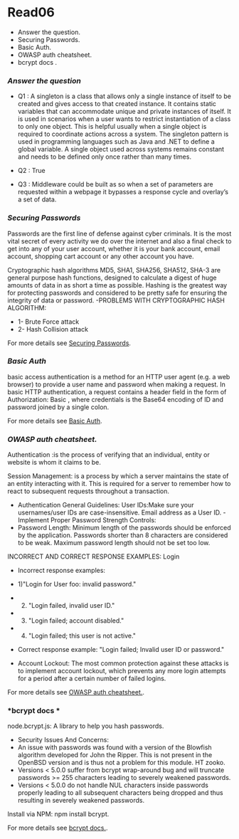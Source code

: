 # Read06
* Answer the question.
* Securing Passwords.
* Basic Auth.
* OWASP auth cheatsheet.
* bcrypt docs .

### *Answer the question*
- Q1 : A singleton is a class that allows only a single instance of itself to be created and gives 
access to that created instance. It contains static variables that can accommodate unique and private 
instances of itself. It is used in scenarios when a user wants to restrict instantiation of a class 
to only one object. This is helpful usually when a single object is required to coordinate actions 
across a system.
The singleton pattern is used in programming languages such as Java and .NET to define a global 
variable. A single object used across systems remains constant and needs to be defined only once 
rather than many times.

- Q2 : True
- Q3 : Middleware could be built as so when a set of parameters are requested within a webpage it 
bypasses a response cycle and overlay’s a set of data.

### *Securing Passwords*

Passwords are the first line of defense against cyber criminals. It is the most vital secret of every 
activity we do over the internet and also a final check to get into any of your user account, whether 
it is your bank account, email account, shopping cart account or any other account you have.

Cryptographic hash algorithms MD5, SHA1, SHA256, SHA512, SHA-3 are general purpose hash functions, 
designed to calculate a digest of huge amounts of data in as short a time as possible. Hashing is the 
greatest way for protecting passwords and considered to be pretty safe for ensuring the integrity of 
data or password.
-PROBLEMS WITH CRYPTOGRAPHIC HASH ALGORITHM:
- 1- Brute Force attack
- 2- Hash Collision attack

For more details see [Securing Passwords](https://thehackernews.com/2014/04/securing-passwords-with-bcrypt-hashing.html).

### *Basic Auth*
basic access authentication is a method for an HTTP user agent (e.g. a web browser) to provide a user 
name and password when making a request. In basic HTTP authentication, a request contains a header 
field in the form of Authorization: Basic <credentials>, where credentials is the Base64 encoding of 
ID and password joined by a single colon.

For more details see [Basic Auth](https://en.wikipedia.org/wiki/Basic_access_authentication).

### *OWASP auth cheatsheet.*
Authentication :is the process of verifying that an individual, entity or website is whom it claims 
to be.

Session Management: is a process by which a server maintains the state of an entity interacting with 
it. This is required for a server to remember how to react to subsequent requests throughout a 
transaction.
- Authentication General Guidelines:
User IDs:Make sure your usernames/user IDs are case-insensitive. 
Email address as a User ID.
-Implement Proper Password Strength Controls:
- Password Length:
Minimum length of the passwords should be enforced by the application. Passwords shorter than 8 
characters are considered to be weak.
Maximum password length should not be set too low.

INCORRECT AND CORRECT RESPONSE EXAMPLES:
Login
- Incorrect response examples:
- 1)"Login for User foo: invalid password."
- 2) "Login failed, invalid user ID."
- 3) "Login failed; account disabled."
- 4) "Login failed; this user is not active."
- Correct response example:
"Login failed; Invalid user ID or password."

- Account Lockout:
The most common protection against these attacks is to implement account lockout, which prevents any 
more login attempts for a period after a certain number of failed logins.


For more details see [OWASP auth cheatsheet.](https://cheatsheetseries.owasp.org/cheatsheets/Authentication_Cheat_Sheet.html).

### *bcrypt docs *
node.bcrypt.js: A library to help you hash passwords.
- Security Issues And Concerns:
- An issue with passwords was found with a version of the Blowfish algorithm developed for John the 
Ripper. This is not present in the OpenBSD version and is thus not a problem for this module. HT 
zooko.
- Versions < 5.0.0 suffer from bcrypt wrap-around bug and will truncate passwords >= 255 characters 
leading to severely weakened passwords.
- Versions < 5.0.0 do not handle NUL characters inside passwords properly leading to all subsequent 
characters being dropped and thus resulting in severely weakened passwords.

Install via NPM: npm install bcrypt.

For more details see [bcrypt docs.](https://www.npmjs.com/package/bcrypt).


